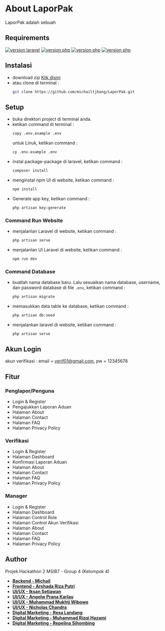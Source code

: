 # About LaporPak
LaporPak adalah sebuah 

## Requirements
<a href="https://laravel.com/docs/11.x/releases"><img src="https://img.shields.io/badge/laravel-v11-blue" alt="version laravel"></a>
<a href="https://www.php.net/releases/8.2/en.php"><img src="https://img.shields.io/badge/PHP-v8.2.4-blue" alt="version php"></a>
<a href="https://nodejs.org/en/blog/release/v8.18.0"><img src="https://img.shields.io/badge/NPM-v8.18.0-green" alt="version php"></a>
<a href="https://getcomposer.org/download/2.6.5/composer.phar"><img src="https://img.shields.io/badge/COMPOSER-v2.6.5-brown" alt="version php"></a>

## Instalasi
- download zip <a href="https://github.com/michailtjhang/LaporPak/archive/refs/heads/master.zip">Klik disini</a> 
- atau clone di terminal :
    ```bash
    git clone https://github.com/michailtjhang/LaporPak.git
    ```

## Setup
- buka direktori project di terminal anda.
- ketikan command di terminal :
  ```bash
  copy .env.example .env
  ```
  untuk Linuk, ketikan command :
  ```bash
  cp .env.example .env
  ```
- instal package-package di laravel, ketikan command :
  ```bash
  composer install
  ```
- menginstal npm UI di website, ketikan command :
  ```bash
  npm install
  ```
- Generate app key, ketikan command :
  ```bash
  php artisan key:generate
  ```
### Command Run Website
- menjalanlan Laravel di website, ketikan command :
  ```bash
  php artisan serve
  ```
- menjalanlan UI Laravel di website, ketikan command :
  ```bash
  npm run dev
  ```
### Command Database
- buatlah nama database baru. Lalu sesuaikan nama database, username, dan password database di file `.env`, ketikan command :
  ```bash
  php artisan migrate
  ```
- memasukkan data table ke database, ketikan command :
  ```bash
  php artisan db:seed
  ```
- menjalankan laravel di website, ketikan command :
  ```bash
  php artisan serve
  ```

## Akun Login
akun verifikasi : email = verif01@gmail.com, pw = 12345678

## Fitur
### Penglapor/Penguna
- Login & Register
- Pengajukkan Laporan Aduan
- Halaman About
- Halaman Contact
- Halaman FAQ
- Halaman Privacy Policy

### Verifikasi
- Login & Register
- Halaman Dashboard
- Konfirmasi Laporan Aduan
- Halaman About
- Halaman Contact
- Halaman FAQ
- Halaman Privacy Policy

### Manager
- Login & Register
- Halaman Dashboard
- Halaman Control Role
- Halaman Control Akun Verifikasi
- Halaman About
- Halaman Contact
- Halaman FAQ
- Halaman Privacy Policy

## Author
Projek Hackathon 2 MSIB7 - Group 4 (Kelompok 4)

- **[Backend - Michail](https://github.com/michailtjhang)**
- **[Frontend - Arshada Riza Putri](https://github.com/arshandariza)**
- **[UI/UX - Iksan Setiawan]()**
- **[UI/UX - Angelw Prana Karlau]()**
- **[UI/UX - Muhammad Mukhti Wibowo]()**
- **[UI/UX - Nicholas Chandra]()**
- **[Digital Marketing - Resa Landang]()**
- **[Digital Marketing - Muhammad Rizqi Hazami]()**
- **[Digital Marketing - Repelina Sihombing]()**
